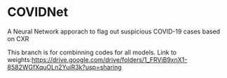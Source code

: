 # COVIDNet
A Neural Network apporach to flag out suspicious COVID-19 cases based on CXR

This branch is for combinning codes for all models.
Link to weights:https://drive.google.com/drive/folders/1_FRViB9xnX1-8582WGfXquOLn2YuiR3k?usp=sharing

